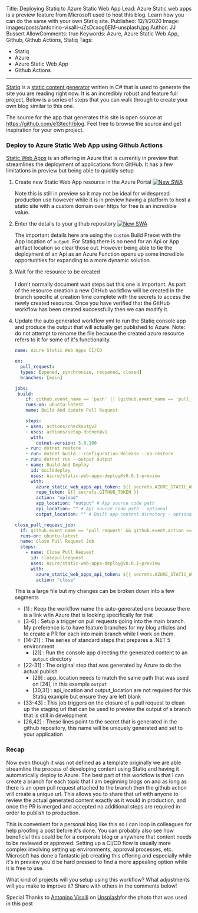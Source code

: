 Title: Deploying Statiq to Azure Static Web App
Lead: Azure Static web apps is a preview feature from Microsoft used to host this blog. Learn how you can do the same with your own Statiq site.
Published: 12/1/2020
Image: images/posts/antonino-visalli-uZsDcxog6EM-unsplash.jpg
Author: JJ Bussert
AllowComments: true
Keywords: Azure, Azure Static Web App, Github, Github Actions, Statiq
Tags:
 - Statiq
 - Azure
 - Azure Static Web App
 - Github Actions
---
[Statiq](https://statiq.dev/) is a [static content generator](https://en.wikipedia.org/wiki/Web_template_system#Static_site_generators) written in C# that is used to generate the site you are reading right now.  It is an incredibly robust and feature full project, Below is a series of steps that you can walk through to create your own blog similar to this one.  

The source for the app that generates this site is open source at https://github.com/e13tech/blog.  Feel free to browse the source and get inspiration for your own project.

### Deploy to Azure Static Web App using Github Actions

[Static Web Apps](https://azure.microsoft.com/en-us/services/app-service/static/) is an offering in Azure that is currently in preview that streamlines the deployment of applications from GitHub.  It has a few limitations in preview but being able to quickly setup 

1.  Create new Static Web App resource in the Azure Portal
    [![New SWA](/images/posts/azure-swa.png "New SWA")](/images/posts/azure-swa.png)  

    Note this is still in preview so it may not be ideal for widespread production use however while it is in preview having a platform to host a static site with a custom domain over https for free is an incredible value.

2.  Enter the details to your github repository
    [![New SWA](/images/posts/azure-swa-details.png "New SWA")](/images/posts/azure-swa-details.png)  

    The important details here are using the <code>Custom</code> Build Preset with the App location of <code>output</code>. For Statiq there is no need for an Api or App artifact location so clear those out. However being able to tie the deployment of an Api as an Azure Function opens up some incredible opportunities for expanding to a more dynamic solution. 

3. Wait for the resource to be created
<br/><br/>
    I don't normally document wait steps but this one is important.  As part of the resource creation a new GitHub workflow will be created in the branch specific at creation time complete with the secrets to access the newly created resource.  Once you have verified that the GitHub workflow has been created successfully then we can modify it.

4. Update the auto generated workflow yml to run the Statiq console app and produce the output that will actually get published to Azure. Note: do not attempt to rename the file because the created azure resource refers to it for some of it's functionality.
    ```yaml
    name: Azure Static Web Apps CI/CD

    on:
      pull_request:
      types: [opened, synchronize, reopened, closed]
      branches: [main]
    
    jobs:
     build:
        if: github.event_name == 'push' || (github.event_name == 'pull_request' && github.event.action != 'closed')
        runs-on: ubuntu-latest
        name: Build And Update Pull Request
    
        steps:
        - uses: actions/checkout@v2
        - uses: actions/setup-dotnet@v1
          with:
            dotnet-version: 5.0.100
        - run: dotnet restore
        - run: dotnet build --configuration Release --no-restore
        - run: dotnet run --output output
        - name: Build And Deploy
          id: builddeploy
          uses: Azure/static-web-apps-deploy@v0.0.1-preview
          with:
            azure_static_web_apps_api_token: ${{ secrets.AZURE_STATIC_WEB_APPS_API_TOKEN_... }}
            repo_token: ${{ secrets.GITHUB_TOKEN }}
            action: "upload"
            app_location: "output" # App source code path
            api_location: "" # Api source code path - optional
            output_location: "" # Built app content directory - optional
    
    close_pull_request_job:
      if: github.event_name == 'pull_request' && github.event.action == 'closed'
      runs-on: ubuntu-latest
      name: Close Pull Request Job
      steps:
        - name: Close Pull Request
          id: closepullrequest
          uses: Azure/static-web-apps-deploy@v0.0.1-preview
          with:
            azure_static_web_apps_api_token: ${{ secrets.AZURE_STATIC_WEB_APPS_API_TOKEN_... }}
            action: "close"
    ```
    
   This is a large file but my changes can be broken down into a few segments
    * [1] : Keep the workflow name the auto-generated one because there is a link w/in Azure that is looking specifically for that
    * [3-6] : Setup a trigger on pull requests going into the main branch. My preference is to have feature branches for my blog articles and to create a PR for each into main branch while I work on them.
    * [14-21] : The series of standard steps that prepares a .NET 5 environment
      * [21] : Run the console app directing the generated content to an <code>output</code> directory
    * [22-31] : The original step that was generated by Azure to do the actual publish
      * [29] : app_location needs to match the same path that was used on [24], in this example <code>output</code>
      * [30,31] : api_location and output_location are not required for this Statiq example but ensure they are left blank
    * [33-43] : This job triggers on the closure of a pull request to clean up the staging url that can be used to preview the output of a branch that is still in development
    * [26,42] : These lines point to the secret that is generated in the github repository, this name will be uniquely generated and set to your application

### Recap

Now even though it was not defined as a template originally we are able streamline the process of developing content using Statiq and having it automatically deploy to  Azure.  The best part of this workflow is that I can create a branch for each topic that I am beginning blogs on and as long as there is an open pull request attached to the branch then the github action will create a unique url.  This allows you to share that url with anyone to review the actual generated content exactly as it would in production, and once the PR is merged and accepted no additional steps are required in order to publish to production.  

This is convenient for a personal blog like this so I can loop in colleagues for help proofing a post before it's done.  You can probably also see how beneficial this could be for a corporate blog or anywhere that content needs to be reviewed or approved.  Setting up a CI/CD flow is usually more complex involving setting up environments, approval processes, etc.  Microsoft has done a fantastic job creating this offering and especially while it's in preview you'd be hard pressed to find a more appealing option while it is free to use.

What kind of  projects will you setup using this workflow? What adjustments will you make to improve it? Share with others in the comments below!

<span>Special Thanks to <a href="https://unsplash.com/@ninovisalli?utm_source=unsplash&amp;utm_medium=referral&amp;utm_content=creditCopyText">Antonino Visalli</a> on <a href="https://unsplash.com/t/technology?utm_source=unsplash&amp;utm_medium=referral&amp;utm_content=creditCopyText">Unsplash</a>for the photo that was used in this post</span>
